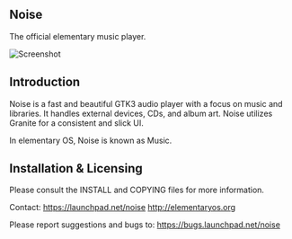 Noise
--------------------------------------------------------------------------------

The official elementary music player.


![](https://github.com/realtsiry/noise/raw/master/screenshot.png "Screenshot")

Introduction
--------------------------------------------------------------------------------

Noise is a fast and beautiful GTK3 audio player with a focus on music and libraries. 
It handles external devices, CDs, and album art. Noise utilizes Granite for a consistent and slick UI.

In elementary OS, Noise is known as Music.

Installation & Licensing
--------------------------------------------------------------------------------

Please consult the INSTALL and COPYING files for more information.

Contact:
    https://launchpad.net/noise
    http://elementaryos.org

Please report suggestions and bugs to:
    https://bugs.launchpad.net/noise
